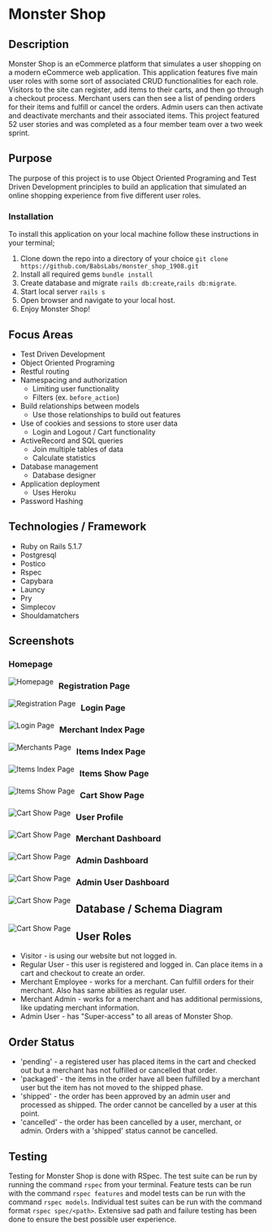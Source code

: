 # Monster Shop

## Description

Monster Shop is an eCommerce platform that simulates a user shopping on a modern eCommerce web application. This application features five main user roles with some sort of associated CRUD functionalities for each role. Visitors to the site can register, add items to their carts, and then go through a checkout process. Merchant users can then see a list of pending orders for their items and fulfill or cancel the orders. Admin users can then activate and deactivate merchants and their associated items. This project featured 52 user stories and was completed as a four member team over a two week sprint.

## Purpose

The purpose of this project is to use Object Oriented Programing and Test Driven Development principles to build an application that simulated an online shopping experience from five different user roles.

### Installation

To install this application on your local machine follow these instructions in your terminal;

1. Clone down the repo into a directory of your choice  `git clone https://github.com/BabsLabs/monster_shop_1908.git`
1. Install all required gems `bundle install`
1. Create database and migrate `rails db:create`,`rails db:migrate`.
1. Start local server `rails s`
1. Open browser and navigate to your local host.
1. Enjoy Monster Shop!

## Focus Areas
- Test Driven Development
- Object Oriented Programing
- Restful routing
- Namespacing and authorization
    - Limiting user functionality
    - Filters (ex. `before_action`)
- Build relationships between models
     - Use those relationships to build out features
- Use of cookies and sessions to store user data
    - Login and Logout / Cart functionality
- ActiveRecord and SQL queries
    - Join multiple tables of data
    - Calculate statistics
- Database management
    - Database designer
- Application deployment
    - Uses Heroku
- Password Hashing

## Technologies / Framework
- Ruby on Rails 5.1.7
- Postgresql
- Postico
- Rspec
- Capybara
- Launcy
- Pry
- Simplecov
- Shouldamatchers

## Screenshots

### Homepage

<img src="https://github.com/BabsLabs/monster_shop_1908-1/blob/master/app/assets/images/monster-shoppe-herokuapp-welcome.png?raw=true"
     alt="Homepage"
     style="float: left; margin-right: 10px;" />

### Registration Page

<img src="https://github.com/BabsLabs/monster_shop_1908-1/blob/master/app/assets/images/monster-shoppe-herokuapp-register.png?raw=true"
     alt="Registration Page"
     style="float: left; margin-right: 10px;" />

### Login Page

<img src="https://github.com/BabsLabs/monster_shop_1908-1/blob/master/app/assets/images/monster-shoppe-herokuapp-login.png?raw=true"
     alt="Login Page"
     style="float: left; margin-right: 10px;" />

### Merchant Index Page

<img src="https://github.com/BabsLabs/monster_shop_1908-1/blob/master/app/assets/images/monster-shoppe-herokuapp-merchants.png?raw=true"
     alt="Merchants Page"
     style="float: left; margin-right: 10px;" />

### Items Index Page

<img src="https://github.com/BabsLabs/monster_shop_1908-1/blob/master/app/assets/images/monster-shoppe-herokuapp-all-items.png?raw=true"
     alt="Items Index Page"
     style="float: left; margin-right: 10px;" />

### Items Show Page

<img src="https://github.com/BabsLabs/monster_shop_1908-1/blob/master/app/assets/images/monster-shoppe-herokuapp-item.png?raw=true"
     alt="Items Show Page"
     style="float: left; margin-right: 10px;" />

### Cart Show Page

<img src="https://github.com/BabsLabs/monster_shop_1908-1/blob/master/app/assets/images/monster-shoppe-herokuapp-cart.png"
     alt="Cart Show Page"
     style="float: left; margin-right: 10px;" />

### User Profile

<img src="https://github.com/BabsLabs/monster_shop_1908-1/blob/master/app/assets/images/monster-shoppe-herokuapp-profile.png?raw=true"
     alt="Cart Show Page"
     style="float: left; margin-right: 10px;" />

### Merchant Dashboard

<img src="https://github.com/BabsLabs/monster_shop_1908-1/blob/master/app/assets/images/monster-shoppe-herokuapp-merchant-dashboard.png?raw=true"
     alt="Cart Show Page"
     style="float: left; margin-right: 10px;" />

### Admin Dashboard

<img src="https://github.com/BabsLabs/monster_shop_1908-1/blob/master/app/assets/images/monster-shoppe-herokuapp-admin-dashboard.png?raw=true"
     alt="Cart Show Page"
     style="float: left; margin-right: 10px;" />

### Admin User Dashboard

<img src="https://github.com/BabsLabs/monster_shop_1908-1/blob/master/app/assets/images/monster-shoppe-herokuapp-admin-users.png"
     alt="Cart Show Page"
     style="float: left; margin-right: 10px;" />

## Database / Schema Diagram

<img src="https://github.com/BabsLabs/monster_shop_1908-1/blob/master/app/assets/images/monster-shoppe-herokuapp-merchant-dashboard.png?raw=true"
     alt="Cart Show Page"
     style="float: left; margin-right: 10px;" />

## User Roles

- Visitor - is using our website but not logged in.
- Regular User - this user is registered and logged in. Can place items in a cart and checkout to create an order.
- Merchant Employee - works for a merchant. Can fulfill orders for their merchant. Also has same abilities as regular user.
- Merchant Admin - works for a merchant and has additional permissions, like updating merchant information.
- Admin User - has "Super-access" to all areas of Monster Shop.

## Order Status
- 'pending' - a registered user has placed items in the cart and checked out but a merchant has not fulfilled or cancelled that order.
- 'packaged' - the items in the order have all been fulfilled by a merchant user but the item has not moved to the shipped phase.
- 'shipped' - the order has been approved by an admin user and processed as shipped. The order cannot be cancelled by a user at this point.
- 'cancelled' - the order has been cancelled by a user, merchant, or admin. Orders with a 'shipped' status cannot be cancelled.


## Testing

Testing for Monster Shop is done with RSpec. The test suite can be run by running the command `rspec` from your terminal. Feature tests can be run with the command `rspec features` and model tests can be run with the command `rspec models`. Individual test suites can be run with the command format `rspec spec/<path>`. Extensive sad path and failure testing has been done to ensure the best possible user experience.